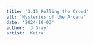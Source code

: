 ```yaml
---
title: '3.15 Polling the Crowd'
alt: 'Mysteries of the Arcana'
date: '2024-10-03'
author: 'J Gray'
artist: 'Keira'
---
```

